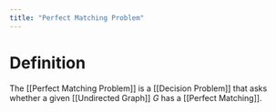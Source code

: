```yaml
---
title: "Perfect Matching Problem"
---
```


# Definition
The [[Perfect Matching Problem]] is a [[Decision Problem]] that asks whether a given [[Undirected Graph]] $G$ has a [[Perfect Matching]].